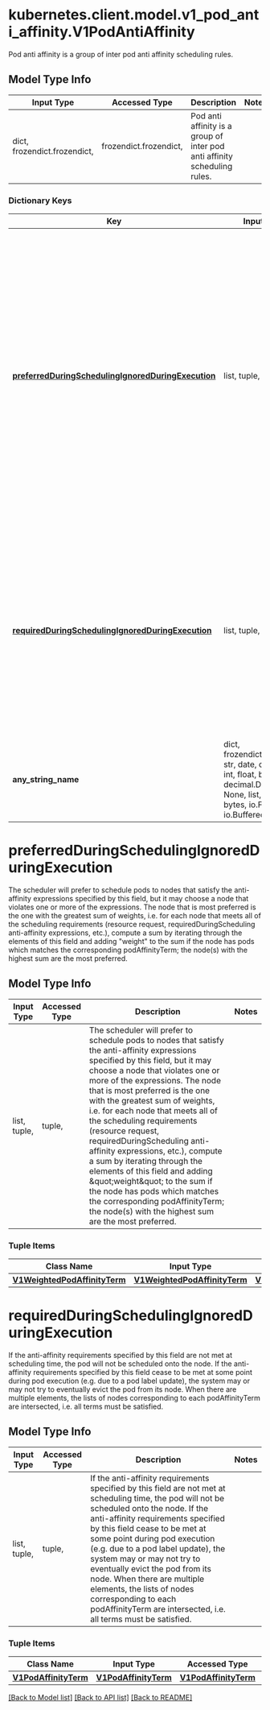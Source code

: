 # kubernetes.client.model.v1_pod_anti_affinity.V1PodAntiAffinity

Pod anti affinity is a group of inter pod anti affinity scheduling rules.

## Model Type Info
Input Type | Accessed Type | Description | Notes
------------ | ------------- | ------------- | -------------
dict, frozendict.frozendict,  | frozendict.frozendict,  | Pod anti affinity is a group of inter pod anti affinity scheduling rules. | 

### Dictionary Keys
Key | Input Type | Accessed Type | Description | Notes
------------ | ------------- | ------------- | ------------- | -------------
**[preferredDuringSchedulingIgnoredDuringExecution](#preferredDuringSchedulingIgnoredDuringExecution)** | list, tuple,  | tuple,  | The scheduler will prefer to schedule pods to nodes that satisfy the anti-affinity expressions specified by this field, but it may choose a node that violates one or more of the expressions. The node that is most preferred is the one with the greatest sum of weights, i.e. for each node that meets all of the scheduling requirements (resource request, requiredDuringScheduling anti-affinity expressions, etc.), compute a sum by iterating through the elements of this field and adding \&quot;weight\&quot; to the sum if the node has pods which matches the corresponding podAffinityTerm; the node(s) with the highest sum are the most preferred. | [optional] 
**[requiredDuringSchedulingIgnoredDuringExecution](#requiredDuringSchedulingIgnoredDuringExecution)** | list, tuple,  | tuple,  | If the anti-affinity requirements specified by this field are not met at scheduling time, the pod will not be scheduled onto the node. If the anti-affinity requirements specified by this field cease to be met at some point during pod execution (e.g. due to a pod label update), the system may or may not try to eventually evict the pod from its node. When there are multiple elements, the lists of nodes corresponding to each podAffinityTerm are intersected, i.e. all terms must be satisfied. | [optional] 
**any_string_name** | dict, frozendict.frozendict, str, date, datetime, int, float, bool, decimal.Decimal, None, list, tuple, bytes, io.FileIO, io.BufferedReader | frozendict.frozendict, str, BoolClass, decimal.Decimal, NoneClass, tuple, bytes, FileIO | any string name can be used but the value must be the correct type | [optional]

# preferredDuringSchedulingIgnoredDuringExecution

The scheduler will prefer to schedule pods to nodes that satisfy the anti-affinity expressions specified by this field, but it may choose a node that violates one or more of the expressions. The node that is most preferred is the one with the greatest sum of weights, i.e. for each node that meets all of the scheduling requirements (resource request, requiredDuringScheduling anti-affinity expressions, etc.), compute a sum by iterating through the elements of this field and adding \"weight\" to the sum if the node has pods which matches the corresponding podAffinityTerm; the node(s) with the highest sum are the most preferred.

## Model Type Info
Input Type | Accessed Type | Description | Notes
------------ | ------------- | ------------- | -------------
list, tuple,  | tuple,  | The scheduler will prefer to schedule pods to nodes that satisfy the anti-affinity expressions specified by this field, but it may choose a node that violates one or more of the expressions. The node that is most preferred is the one with the greatest sum of weights, i.e. for each node that meets all of the scheduling requirements (resource request, requiredDuringScheduling anti-affinity expressions, etc.), compute a sum by iterating through the elements of this field and adding \&quot;weight\&quot; to the sum if the node has pods which matches the corresponding podAffinityTerm; the node(s) with the highest sum are the most preferred. | 

### Tuple Items
Class Name | Input Type | Accessed Type | Description | Notes
------------- | ------------- | ------------- | ------------- | -------------
[**V1WeightedPodAffinityTerm**](V1WeightedPodAffinityTerm.md) | [**V1WeightedPodAffinityTerm**](V1WeightedPodAffinityTerm.md) | [**V1WeightedPodAffinityTerm**](V1WeightedPodAffinityTerm.md) |  | 

# requiredDuringSchedulingIgnoredDuringExecution

If the anti-affinity requirements specified by this field are not met at scheduling time, the pod will not be scheduled onto the node. If the anti-affinity requirements specified by this field cease to be met at some point during pod execution (e.g. due to a pod label update), the system may or may not try to eventually evict the pod from its node. When there are multiple elements, the lists of nodes corresponding to each podAffinityTerm are intersected, i.e. all terms must be satisfied.

## Model Type Info
Input Type | Accessed Type | Description | Notes
------------ | ------------- | ------------- | -------------
list, tuple,  | tuple,  | If the anti-affinity requirements specified by this field are not met at scheduling time, the pod will not be scheduled onto the node. If the anti-affinity requirements specified by this field cease to be met at some point during pod execution (e.g. due to a pod label update), the system may or may not try to eventually evict the pod from its node. When there are multiple elements, the lists of nodes corresponding to each podAffinityTerm are intersected, i.e. all terms must be satisfied. | 

### Tuple Items
Class Name | Input Type | Accessed Type | Description | Notes
------------- | ------------- | ------------- | ------------- | -------------
[**V1PodAffinityTerm**](V1PodAffinityTerm.md) | [**V1PodAffinityTerm**](V1PodAffinityTerm.md) | [**V1PodAffinityTerm**](V1PodAffinityTerm.md) |  | 

[[Back to Model list]](../../README.md#documentation-for-models) [[Back to API list]](../../README.md#documentation-for-api-endpoints) [[Back to README]](../../README.md)


